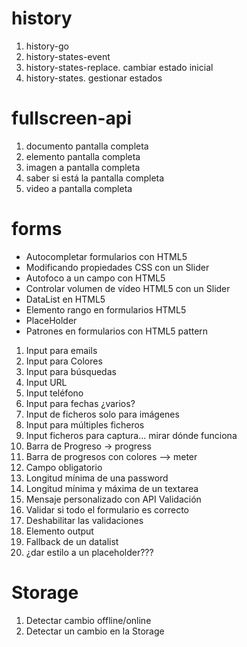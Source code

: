 

# history
1. history-go
2. history-states-event
3. history-states-replace. cambiar estado inicial
4. history-states. gestionar estados


# fullscreen-api
1. documento pantalla completa
2. elemento pantalla completa
3. imagen a pantalla completa
4. saber si está la pantalla completa
5. video a pantalla completa

# forms
* Autocompletar formularios con HTML5
* Modificando propiedades CSS con un Slider
* Autofoco a un campo con HTML5
* Controlar volumen de vídeo HTML5 con un Slider
* DataList en HTML5
* Elemento rango en formularios HTML5
* PlaceHolder
* Patrones en formularios con HTML5 pattern
1. Input para emails
2. Input para Colores
3. Input para búsquedas
4. Input URL
5. Input teléfono
6. Input para fechas ¿varios?
7. Input de ficheros solo para imágenes
8. Input para múltiples ficheros
9. Input ficheros para captura... mirar dónde funciona
10. Barra de Progreso -> progress
11. Barra de progresos con colores --> meter
12. Campo obligatorio
13. Longitud mínima de una password
14. Longitud mínima y máxima de un textarea
15. Mensaje personalizado con API Validación
16. Validar si todo el formulario es correcto
17. Deshabilitar las validaciones
18. Elemento output
19. Fallback de un datalist
20. ¿dar estilo a un placeholder???

# Storage
1. Detectar cambio offline/online
2. Detectar un cambio en la Storage


##
